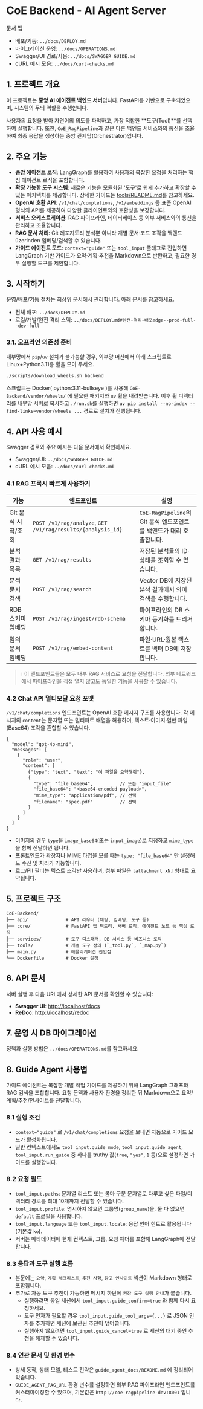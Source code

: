 # CoE Backend - AI Agent Server

문서 맵
- 배포/기동: `../docs/DEPLOY.md`
- 마이그레이션 운영: `../docs/OPERATIONS.md`
- Swagger/UI 경로/사용: `../docs/SWAGGER_GUIDE.md`
- cURL 예시 모음: `../docs/curl-checks.md`

## 1. 프로젝트 개요

이 프로젝트는 **중앙 AI 에이전트 백엔드 서버**입니다. FastAPI를 기반으로 구축되었으며, 시스템의 두뇌 역할을 수행합니다.

사용자의 요청을 받아 자연어의 의도를 파악하고, 가장 적합한 **도구(Tool)**를 선택하여 실행합니다. 또한, `CoE_RagPipeline`과 같은 다른 백엔드 서비스와의 통신을 조율하여 최종 응답을 생성하는 중앙 관제탑(Orchestrator)입니다.

## 2. 주요 기능

- **중앙 에이전트 로직**: LangGraph를 활용하여 사용자의 복잡한 요청을 처리하는 핵심 에이전트 로직을 포함합니다.
- **확장 가능한 도구 시스템**: 새로운 기능을 모듈화된 '도구'로 쉽게 추가하고 확장할 수 있는 아키텍처를 제공합니다. 상세한 가이드는 [tools/README.md](./tools/README.md)를 참고하세요.
- **OpenAI 호환 API**: `/v1/chat/completions`, `/v1/embeddings` 등 표준 OpenAI 형식의 API를 제공하여 다양한 클라이언트와의 호환성을 보장합니다.
- **서비스 오케스트레이션**: RAG 파이프라인, 데이터베이스 등 외부 서비스와의 통신을 관리하고 조율합니다.
- **RAG 문서 처리**: Git 레포지토리 분석뿐 아니라 개별 문서·코드 조각을 백엔드 üzerinden 임베딩/검색할 수 있습니다.
- **가이드 에이전트 모드**: `context="guide"` 또는 `tool_input` 플래그로 진입하면 LangGraph 기반 가이드가 요약·계획·추천을 Markdown으로 반환하고, 필요한 경우 실행할 도구를 제안합니다.

## 3. 시작하기

운영/배포/기동 절차는 최상위 문서에서 관리합니다. 아래 문서를 참고하세요.
- 전체 배포: `../docs/DEPLOY.md`
- 로컬/개발/완전 격리 스택: `../docs/DEPLOY.md#완전-격리-배포edge--prod-full--dev-full`

### 3.1. 오프라인 의존성 준비
내부망에서 `pip`/`uv` 설치가 불가능할 경우, 외부망 머신에서 아래 스크립트로 Linux+Python3.11용 휠을 모아 두세요.
```bash
./scripts/download_wheels.sh backend
```
스크립트는 Docker( python:3.11-bullseye )를 사용해 `CoE-Backend/vendor/wheels/` 에 필요한 패키지와 `uv` 휠을 내려받습니다. 이후 휠 디렉터리를 내부망 서버로 복사하고 `./run.sh`를 실행하면 `uv pip install --no-index --find-links=vendor/wheels ...` 경로로 설치가 진행됩니다.

## 4. API 사용 예시

Swagger 경로와 주요 예시는 다음 문서에서 확인하세요.
- Swagger/UI: `../docs/SWAGGER_GUIDE.md`
- cURL 예시 모음: `../docs/curl-checks.md`

### 4.1 RAG 프록시 빠르게 사용하기

| 기능 | 엔드포인트 | 설명 |
| --- | --- | --- |
| Git 분석 시작/조회 | `POST /v1/rag/analyze`, `GET /v1/rag/results/{analysis_id}` | `CoE-RagPipeline`의 Git 분석 엔드포인트를 백엔드가 대리 호출합니다. |
| 분석 결과 목록 | `GET /v1/rag/results` | 저장된 분석들의 ID·상태를 조회할 수 있습니다. |
| 분석 문서 검색 | `POST /v1/rag/search` | Vector DB에 저장된 분석 결과에서 의미 검색을 수행합니다. |
| RDB 스키마 임베딩 | `POST /v1/rag/ingest/rdb-schema` | 파이프라인의 DB 스키마 동기화를 트리거합니다. |
| 임의 문서 임베딩 | `POST /v1/rag/embed-content` | 파일·URL·원본 텍스트를 벡터 DB에 저장합니다. |

> ℹ️  이 엔드포인트들은 모두 내부 RAG 서비스로 요청을 전달합니다. 외부 네트워크에서 파이프라인을 직접 열지 않고도 동일한 기능을 사용할 수 있습니다.

### 4.2 Chat API 멀티모달 요청 포맷

`/v1/chat/completions` 엔드포인트는 OpenAI 호환 메시지 구조를 사용합니다. 각 메시지의 `content`는 문자열 또는 멀티파트 배열을 허용하며, 텍스트·이미지·일반 파일(Base64) 조각을 혼합할 수 있습니다.

```jsonc
{
  "model": "gpt-4o-mini",
  "messages": [
    {
      "role": "user",
      "content": [
        {"type": "text", "text": "이 파일을 요약해줘"},
        {
          "type": "file_base64",          // 또는 "input_file"
          "file_base64": "<base64-encoded payload>",
          "mime_type": "application/pdf", // 선택
          "filename": "spec.pdf"          // 선택
        }
      ]
    }
  ]
}
```

- 이미지의 경우 `type`을 `image_base64`(또는 `input_image`)로 지정하고 `mime_type`을 함께 전달하면 됩니다.
- 프론트엔드가 확장자나 MIME 타입을 모를 때는 `type: "file_base64"` 만 설정해도 수신 및 처리가 가능합니다.
- 로그/PII 필터는 텍스트 조각만 사용하며, 첨부 파일은 `[attachment xN]` 형태로 요약됩니다.

## 5. 프로젝트 구조

```
CoE-Backend/
├── api/              # API 라우터 (채팅, 임베딩, 도구 등)
├── core/             # FastAPI 앱 팩토리, 서버 로직, 에이전트 노드 등 핵심 로직
├── services/         # 도구 디스패처, DB 서비스 등 비즈니스 로직
├── tools/            # 개별 도구 정의 (`_tool.py`, `_map.py`)
├── main.py           # 애플리케이션 진입점
└── Dockerfile        # Docker 설정
```

## 6. API 문서

서버 실행 후 다음 URL에서 상세한 API 문서를 확인할 수 있습니다:

- **Swagger UI**: [http://localhost/docs](http://localhost/docs)
- **ReDoc**: [http://localhost/redoc](http://localhost/redoc)

## 7. 운영 시 DB 마이그레이션

정책과 실행 방법은 `../docs/OPERATIONS.md`를 참고하세요.

## 8. Guide Agent 사용법

가이드 에이전트는 복잡한 개발 작업 가이드를 제공하기 위해 LangGraph 그래프와 RAG 검색을 조합합니다. 요청 문맥과 사용자 환경을 정리한 뒤 Markdown으로 요약/계획/추천/인사이트를 전달합니다.

### 8.1 실행 조건

- `context="guide"` 로 `/v1/chat/completions` 요청을 보내면 자동으로 가이드 모드가 활성화됩니다.
- 일반 컨텍스트에서도 `tool_input.guide_mode`, `tool_input.guide_agent`, `tool_input.run_guide` 중 하나를 truthy 값(`true`, `"yes"`, `1` 등)으로 설정하면 가이드를 실행합니다.

### 8.2 요청 필드

- `tool_input.paths`: 문자열 리스트 또는 콤마 구분 문자열로 다루고 싶은 파일/디렉터리 경로를 최대 10개까지 전달할 수 있습니다.
- `tool_input.profile`: 명시하지 않으면 그룹명(`group_name`)을, 둘 다 없으면 `default` 프로필을 사용합니다.
- `tool_input.language` 또는 `tool_input.locale`: 응답 언어 힌트로 활용됩니다(기본값 `ko`).
- 서버는 메타데이터에 현재 컨텍스트, 그룹, 요청 헤더를 포함해 LangGraph에 전달합니다.

### 8.3 응답과 도구 실행 흐름

- 본문에는 `요약`, `계획 체크리스트`, `추천 사항`, `참고 인사이트` 섹션이 Markdown 형태로 포함됩니다.
- 추가로 자동 도구 추천이 가능하면 메시지 하단에 `권장 도구 실행 안내`가 붙습니다.
  - 실행하려면 동일 세션에서 `tool_input.guide_confirm=true` 와 함께 다시 요청하세요.
  - 도구 인자가 필요할 경우 `tool_input.guide_tool_args={...}` 로 JSON 인자를 추가하면 세션에 보관된 추천이 덮어씁니다.
  - 실행하지 않으려면 `tool_input.guide_cancel=true` 로 세션의 대기 중인 추천을 해제할 수 있습니다.

### 8.4 연관 문서 및 환경 변수

- 상세 동작, 상태 모델, 테스트 전략은 `guide_agent_docs/README.md` 에 정리되어 있습니다.
- `GUIDE_AGENT_RAG_URL` 환경 변수를 설정하면 외부 RAG 파이프라인 엔드포인트를 커스터마이징할 수 있으며, 기본값은 `http://coe-ragpipeline-dev:8001` 입니다.
